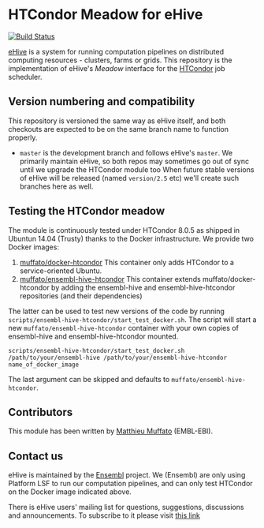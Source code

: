 
HTCondor Meadow for eHive
=========================

[![Build Status](https://travis-ci.org/muffato/ensembl-hive-htcondor.svg?branch=master)](https://travis-ci.org/muffato/ensembl-hive-htcondor)

[eHive](https://github.com/Ensembl/ensembl-hive) is a system for running computation pipelines on distributed computing resources - clusters, farms or grids.
This repository is the implementation of eHive's _Meadow_ interface for the [HTCondor](https://research.cs.wisc.edu/htcondor/) job scheduler.


Version numbering and compatibility
-----------------------------------

This repository is versioned the same way as eHive itself, and both
checkouts are expected to be on the same branch name to function properly.
* `master` is the development branch and follows eHive's `master`. We
  primarily maintain eHive, so both repos may sometimes go out of sync
  until we upgrade the HTCondor module too
When future stable versions of eHive will be released (named `version/2.5`
etc) we'll create such branches here as well.


Testing the HTCondor meadow
---------------------------

The module is continuously tested under HTCondor 8.0.5 as shipped in
Ubuntun 14.04 (Trusty) thanks to the Docker infrastructure.
We provide two Docker images:

1. [muffato/docker-htcondor](https://hub.docker.com/r/muffato/docker-htcondor/)
   This container only adds HTCondor to a service-oriented Ubuntu.
2. [muffato/ensembl-hive-htcondor](https://hub.docker.com/r/muffato/ensembl-hive-htcondor/)
   This container extends muffato/docker-htcondor by adding the
   ensembl-hive and ensembl-hive-htcondor repositories (and their
   dependencies)

The latter can be used to test new versions of the code by running
``scripts/ensembl-hive-htcondor/start_test_docker.sh``. The script
will start a new ``muffato/ensembl-hive-htcondor`` container with
your own copies of ensembl-hive and ensembl-hive-htcondor mounted.

```
scripts/ensembl-hive-htcondor/start_test_docker.sh /path/to/your/ensembl-hive /path/to/your/ensembl-hive-htcondor name_of_docker_image

```

The last argument can be skipped and defaults to `muffato/ensembl-hive-htcondor`.

Contributors
------------

This module has been written by [Matthieu Muffato](https://github.com/muffato) (EMBL-EBI).


Contact us
----------

eHive is maintained by the [Ensembl](http://www.ensembl.org/info/about/) project.
We (Ensembl) are only using Platform LSF to run our computation
pipelines, and can only test HTCondor on the Docker image indicated above.

There is eHive users' mailing list for questions, suggestions, discussions and announcements.
To subscribe to it please visit [this link](http://listserver.ebi.ac.uk/mailman/listinfo/ehive-users)


